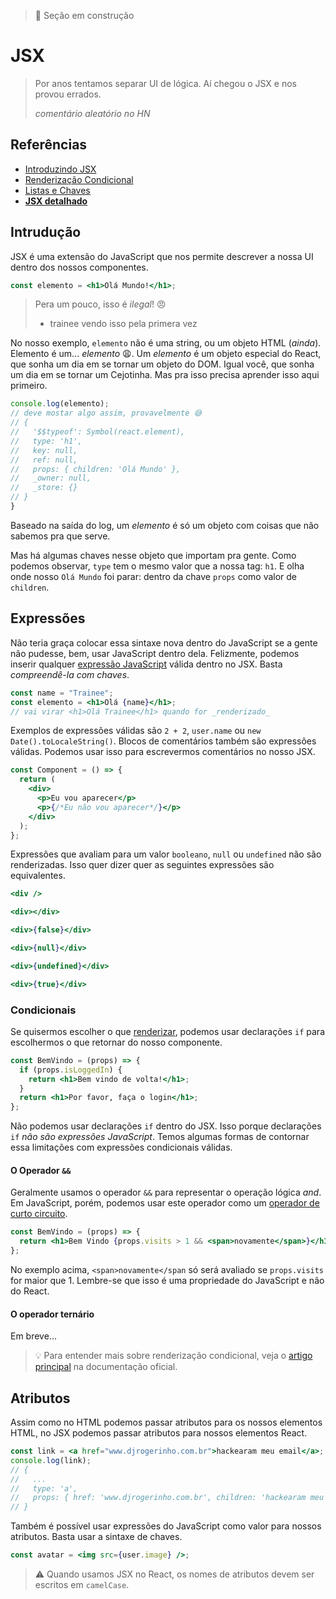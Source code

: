> 🚧 Seção em construção

# JSX

> Por anos tentamos separar UI de lógica. Aí chegou o JSX e nos provou errados.
>
> _comentário aleatório no HN_

## Referências

- [Introduzindo JSX](https://pt-br.reactjs.org/docs/introducing-jsx.html)
- [Renderização Condicional](https://pt-br.reactjs.org/docs/conditional-rendering.html)
- [Listas e Chaves](https://pt-br.reactjs.org/docs/lists-and-keys.html)
- [**JSX detalhado**](https://pt-br.reactjs.org/docs/jsx-in-depth.html)

## Intrudução

JSX é uma extensão do JavaScript que nos permite descrever a nossa UI dentro dos
nossos componentes.

```jsx
const elemento = <h1>Olá Mundo!</h1>;
```

> Pera um pouco, isso é _ilegal_! 😠
>
> - trainee vendo isso pela primera vez

No nosso exemplo, `elemento` não é uma string, ou um objeto HTML (_ainda_).
Elemento é um... _elemento_ 😩. Um _elemento_ é um objeto especial do React, que
sonha um dia em se tornar um objeto do DOM. Igual você, que sonha um dia em se
tornar um Cejotinha. Mas pra isso precisa aprender isso aqui primeiro.

```jsx
console.log(elemento);
// deve mostar algo assim, provavelmente 😅
// {
//   '$$typeof': Symbol(react.element),
//   type: 'h1',
//   key: null,
//   ref: null,
//   props: { children: 'Olá Mundo' },
//   _owner: null,
//   _store: {}
// }
}
```

Baseado na saída do log, um _elemento_ é só um objeto com coisas que não sabemos
pra que serve.

Mas há algumas chaves nesse objeto que importam pra gente. Como podemos
observar, `type` tem o mesmo valor que a nossa tag: `h1`. E olha onde nosso `Olá Mundo`
foi parar: dentro da chave `props` como valor de `children`.

## Expressões

Não teria graça colocar essa sintaxe nova dentro do JavaScript se a gente não
pudesse, bem, usar JavaScript dentro dela. Felizmente, podemos inserir qualquer
[expressão
JavaScript](https://developer.mozilla.org/pt-BR/docs/Web/JavaScript/Guide/Expressions_and_Operators)
válida dentro no JSX. Basta _compreendê-la com chaves_.

```jsx
const name = "Trainee";
const elemento = <h1>Olá {name}</h1>;
// vai virar <h1>Olá Trainee</h1> quando for _renderizado_
```

Exemplos de expressões válidas são `2 + 2`, `user.name` ou `new Date().toLocaleString()`. Blocos de comentários também são expressões válidas.
Podemos usar isso para escrevermos comentários no nosso JSX.

```jsx
const Component = () => {
  return (
    <div>
      <p>Eu vou aparecer</p>
      <p>{/*Eu não vou aparecer*/}</p>
    </div>
  );
};
```

Expressões que avaliam para um valor `booleano`, `null` ou `undefined` não são
renderizadas. Isso quer dizer quer as seguintes expressões são equivalentes.

```jsx
<div />

<div></div>

<div>{false}</div>

<div>{null}</div>

<div>{undefined}</div>

<div>{true}</div>
```

### Condicionais

Se quisermos escolher o que [renderizar](trainee.md#Renderização), podemos usar
declarações `if` para escolhermos o que retornar do nosso componente.

```jsx
const BemVindo = (props) => {
  if (props.isLoggedIn) {
    return <h1>Bem vindo de volta!</h1>;
  }
  return <h1>Por favor, faça o login</h1>;
};
```

Não podemos usar declarações `if` dentro do JSX. Isso porque declarações `if`
_não são expressões JavaScript_. Temos algumas formas de contornar essa
limitações com expressões condicionais válidas.

#### O Operador `&&`

Geralmente usamos o operador `&&` para representar o operação lógica _and_. Em
JavaScript, porém, podemos usar este operador como um [operador de curto
circuito](https://pt.wikipedia.org/wiki/Avalia%C3%A7%C3%A3o_de_curto-circuito).

```jsx
const BemVindo = (props) => {
  return <h1>Bem Vindo {props.visits > 1 && <span>novamente</span>}</h1>;
};
```

No exemplo acima, `<span>novamente</span` só será avaliado se `props.visits` for
maior que 1. Lembre-se que isso é uma propriedade do JavaScript e não do React.

#### O operador ternário

Em breve...

> 💡 Para entender mais sobre renderização condicional, veja o [artigo
> principal](https://pt-br.reactjs.org/docs/conditional-rendering.html) na
> documentação oficial.

## Atributos

Assim como no HTML podemos passar atributos para os nossos elementos HTML, no
JSX podemos passar atributos para nossos elementos React.

```jsx
const link = <a href="www.djrogerinho.com.br">hackearam meu email</a>;
console.log(link);
// {
//   ...
//   type: 'a',
//   props: { href: 'www.djrogerinho.com.br', children: 'hackearam meu email' },
// }
```

Também é possível usar expressões do JavaScript como valor para nossos
atributos. Basta usar a sintaxe de chaves.

```jsx
const avatar = <img src={user.image} />;
```

> ⚠ Quando usamos JSX no React, os nomes de atributos devem ser
> escritos em `camelCase`.
